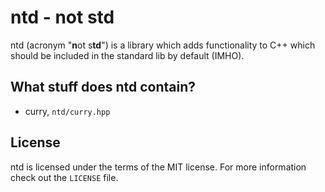# ntd - not std

ntd (acronym "**n**ot s**td**") is a library which adds functionality to C++ which should be included in the standard lib by default (IMHO).

## What stuff does ntd contain?

* curry, ``ntd/curry.hpp``

## License

ntd is licensed under the terms of the MIT license. For more information check out the ``LICENSE`` file.

